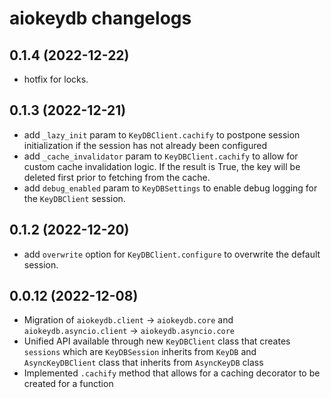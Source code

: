 # aiokeydb changelogs

## 0.1.4 (2022-12-22)
  - hotfix for locks.

## 0.1.3 (2022-12-21)
  - add `_lazy_init` param to `KeyDBClient.cachify` to postpone session initialization if the session has not already been configured
  - add `_cache_invalidator` param to `KeyDBClient.cachify` to allow for custom cache invalidation logic. If the result is True, the key will be deleted first prior to fetching from the cache.
  - add `debug_enabled` param to `KeyDBSettings` to enable debug logging for the `KeyDBClient` session.


## 0.1.2 (2022-12-20)
- add `overwrite` option for `KeyDBClient.configure` to overwrite the default session.

## 0.0.12 (2022-12-08)

- Migration of `aiokeydb.client` -> `aiokeydb.core` and `aiokeydb.asyncio.client` -> `aiokeydb.asyncio.core`
- Unified API available through new `KeyDBClient` class that creates `sessions` which are `KeyDBSession` inherits from `KeyDB` and `AsyncKeyDBClient` class that inherits from `AsyncKeyDB` class
- Implemented `.cachify` method that allows for a caching decorator to be created for a function
